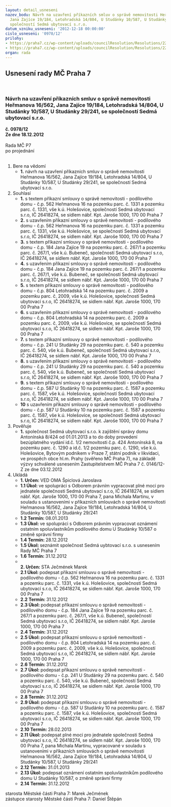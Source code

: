 ```yaml
---
layout: detail_usneseni
nazev_bodu: Návrh na uzavření příkazních smluv o správě nemovitosti Heřmanova 16/562,
  Jana Zajíce 19/184, Letohradská 14/804, U Studánky 10/587, U Studánky 29/241, se
  společností Sedmá ubytovací s.r.o.
datum_vzniku_usneseni: '2012-12-18 00:00:00'
cislo_usneseni: '0978/12'
prilohy:
- https://praha7.cz/wp-content/uploads/councilResolution/Resolutions/22212/64-12-priloha_9.doc
- https://praha7.cz/wp-content/uploads/councilResolution/Resolutions/22212/64-12-priloha_10.doc
organ: rada
---
```

<div id="ucUsn_pList" class="usn">
	<span><h2>Usnesení rady MČ Praha 7 </h2>
<br></span><div class="standBody">
<span><h3>Návrh na uzavření příkazních smluv o správě nemovitosti Heřmanova 16/562, Jana Zajíce 19/184, Letohradská 14/804, U Studánky 10/587, U Studánky 29/241, se společností Sedmá ubytovací s.r.o.</h3></span><div class="center">
		<strong>č. 0978/12</strong><br>
	</div>
<div class="center">
		<strong>Ze dne 18.12.2012</strong><br><br>
	</div>Rada MČ P7<br> po projednání<br><br><ol>
<li>Bere na vědomí<ul><li>
<strong>1.</strong> návrh na uzavření příkazních smluv o správě nemovitosti Heřmanova 16/562, Jana Zajíce 19/184, Letohradská 14/804, U Studánky 10/587, U Studánky 29/241, se společností Sedmá ubytovací s.r.o.</li></ul>
</li>
<li>Souhlasí<ul>
<li>
<strong>1.</strong> s textem příkazní smlouvy o správě nemovitosti - podílového domu - č.p. 562 Heřmanova 16 na pozemku parc. č. 1331 a pozemku parc. č. 1331, vše k.ú. Holešovice, společností Sedmá ubytovací s.r.o, IČ 26418274, se sídlem nábř. Kpt. Jaroše 1000, 170 00  Praha 7</li>
<li>
<strong>2.</strong> s uzavřením příkazní smlouvy o správě nemovitosti - podílového domu - č.p. 562 Heřmanova 16 na pozemku parc. č. 1331 a pozemku parc. č. 1331, vše k.ú. Holešovice, se společností Sedmá ubytovací s.r.o, IČ 26418274, se sídlem nábř. Kpt. Jaroše 1000, 170 00  Praha 7</li>
<li>
<strong>3.</strong> s textem příkazní smlouvy o správě nemovitosti - podílového domu - č.p. 184 Jana Zajíce 19 na pozemku parc. č. 267/1 a pozemku parc. č. 267/1, vše k.ú. Bubeneč, společností Sedmá ubytovací s.r.o, IČ 26418274, se sídlem nábř. Kpt. Jaroše 1000, 170 00  Praha 7</li>
<li>
<strong>4.</strong> s uzavřením příkazní smlouvy o správě nemovitosti - podílového domu - č.p. 184 Jana Zajíce 19 na pozemku parc. č. 267/1 a pozemku parc. č. 267/1, vše k.ú. Bubeneč, se společností Sedmá ubytovací s.r.o, IČ 26418274, se sídlem nábř. Kpt. Jaroše 1000, 170 00  Praha 7</li>
<li>
<strong>5.</strong> s textem příkazní smlouvy o správě nemovitosti - podílového domu - č.p. 804 Letohradská 14 na pozemku parc. č. 2009 a pozemku parc. č. 2009, vše k.ú. Holešovice, společností Sedmá ubytovací s.r.o, IČ 26418274, se sídlem nábř. Kpt. Jaroše 1000, 170 00  Praha 7</li>
<li>
<strong>6.</strong> s uzavřením příkazní smlouvy o správě nemovitosti - podílového domu - č.p. 804 Letohradská 14 na pozemku parc. č. 2009 a pozemku parc. č. 2009, vše k.ú. Holešovice, se společností Sedmá ubytovací s.r.o, IČ 26418274, se sídlem nábř. Kpt. Jaroše 1000, 170 00  Praha 7</li>
<li>
<strong>7.</strong> s textem příkazní smlouvy o správě nemovitosti - podílového domu - č.p. 241 U Studánky 29 na pozemku parc. č. 540 a pozemku parc. č. 540, vše k.ú. Bubeneč, společností Sedmá ubytovací s.r.o, IČ 26418274, se sídlem nábř. Kpt. Jaroše 1000, 170 00  Praha 7</li>
<li>
<strong>8.</strong> s uzavřením příkazní smlouvy o správě nemovitosti - podílového domu - č.p. 241 U Studánky 29 na pozemku parc. č. 540 a pozemku parc. č. 540, vše k.ú. Bubeneč, se společností Sedmá ubytovací s.r.o, IČ 26418274, se sídlem nábř. Kpt. Jaroše 1000, 170 00  Praha 7</li>
<li>
<strong>9.</strong> s textem příkazní smlouvy o správě nemovitosti - podílového domu - č.p. 587 U Studánky 10 na pozemku parc. č. 1587 a pozemku parc. č. 1587, vše k.ú. Holešovice, společností Sedmá ubytovací s.r.o, IČ 26418274, se sídlem nábř. Kpt. Jaroše 1000, 170 00  Praha 7</li>
<li>
<strong>10</strong> s uzavřením příkazní smlouvy o správě nemovitosti - podílového domu - č.p. 587 U Studánky 10 na pozemku parc. č. 1587 a pozemku parc. č. 1587, vše k.ú. Holešovice, se společností Sedmá ubytovací s.r.o, IČ 26418274, se sídlem nábř. Kpt. Jaroše 1000, 170 00  Praha 7</li>
</ul>
</li>
<li>Pověřuje<ul><li>
<strong>1.</strong> společnost Sedmá ubytovací s.r.o. k zajištění správy domu Antonínská 8/424 od 01.01.2013 a to do doby provedení bezúplatného vydání id.č. 1/2 nemovitosti č.p. 424 Antonínská 8, na pozemku parc. č. 1290 a id.č. 1/2 pozemku parc. č. 1290, vše k.ú. Holešovice, Bytovým podnikem v Praze 7, státní podnik v likvidaci, ve prospěch obce hl.m. Prahy (svěřeno MČ Praha 7), na základě výzvy schválené usnesením Zastupitelstvem MČ Praha 7 č. 0146/12-Z ze dne 03.12.2012</li></ul>
</li>
<li>Ukládá<ul>
<li>
<strong>1. Určen: </strong>VED OMA Špiclová Jaroslava</li>
<li>
<strong>1.1 Úkol: </strong>ve spolupráci s Odborem právním vypracovat plné moci pro jednatele společnosti Sedmá ubytovací s.r.o, IČ 26418274, se sídlem nábř. Kpt. Jaroše 1000, 170 00  Praha 7, pana Michala Martinu, v souladu s ustanoveními v příkazních smlouvách o správě nemovitosti Heřmanova 16/562, Jana Zajíce 19/184, Letohradská 14/804, U Studánky 10/587, U Studánky 29/241</li>
<li>
<strong>1.2 Termín: </strong>08.01.2013</li>
<li>
<strong>1.3 Úkol: </strong>ve spolupráci s Odborem právním vypracovat oznámení ostatním spoluvlastníkům podílového domu U Studánky 10/587 o změně správní firmy</li>
<li>
<strong>1.4 Termín: </strong>28.12.2012</li>
<li>
<strong>1.5 Úkol: </strong>seznámit společnost Sedmá uybtovací s.r.o. s usnesením Rady MČ Praha 7</li>
<li>
<strong>1.6 Termín: </strong>31.12.2012</li>
<li>
<strong><br>2. Určen: </strong>STA Ječmének Marek</li>
<li>
<strong>2.1 Úkol: </strong>podepsat příkazní smlouvu o správě nemovitosti - podílového domu - č.p. 562 Heřmanova 16 na pozemku parc. č. 1331 a pozemku parc. č. 1331, vše k.ú. Holešovice, společností Sedmá ubytovací s.r.o, IČ 26418274, se sídlem nábř. Kpt. Jaroše 1000, 170 00  Praha 7</li>
<li>
<strong>2.2 Termín: </strong>31.12.2012</li>
<li>
<strong>2.3 Úkol: </strong>podepsat příkazní smlouvu o správě nemovitosti - podílového domu - č.p. 184 Jana Zajíce 19 na pozemku parc. č. 267/1 a pozemku parc. č. 267/1, vše k.ú. Bubeneč, společností Sedmá ubytovací s.r.o, IČ 26418274, se sídlem nábř. Kpt. Jaroše 1000, 170 00  Praha 7</li>
<li>
<strong>2.4 Termín: </strong>31.12.2012</li>
<li>
<strong>2.5 Úkol: </strong>podepsat příkazní smlouvu o správě nemovitosti - podílového domu - č.p. 804 Letohradská 14 na pozemku parc. č. 2009 a pozemku parc. č. 2009, vše k.ú. Holešovice, společností Sedmá ubytovací s.r.o, IČ 26418274, se sídlem nábř. Kpt. Jaroše 1000, 170 00  Praha 7</li>
<li>
<strong>2.6 Termín: </strong>31.12.2012</li>
<li>
<strong>2.7 Úkol: </strong>podepsat příkazní smlouvu o správě nemovitosti - podílového domu - č.p. 241 U Studánky 29 na pozemku parc. č. 540 a pozemku parc. č. 540, vše k.ú. Bubeneč, společností Sedmá ubytovací s.r.o, IČ 26418274, se sídlem nábř. Kpt. Jaroše 1000, 170 00  Praha 7</li>
<li>
<strong>2.8 Termín: </strong>31.12.2012</li>
<li>
<strong>2.9 Úkol: </strong>podepsat příkazní smlouvu o správě nemovitosti - podílového domu - č.p. 587 U Studánky 10 na pozemku parc. č. 1587 a pozemku parc. č. 1587, vše k.ú. Holešovice, společností Sedmá ubytovací s.r.o, IČ 26418274, se sídlem nábř. Kpt. Jaroše 1000, 170 00  Praha 7</li>
<li>
<strong>2.10 Termín: </strong>28.02.2013</li>
<li>
<strong>2.11 Úkol: </strong>podepsat plné moci pro jednatele společnosti Sedmá ubytovací s.r.o, IČ 26418274, se sídlem nábř. Kpt. Jaroše 1000, 170 00  Praha 7, pana Michala Martinu, vypracované v souladu s ustanoveními v příkazních smlouvách o správě nemovitosti Heřmanova 16/562, Jana Zajíce 19/184, Letohradská 14/804, U Studánky 10/587, U Studánky 29/241</li>
<li>
<strong>2.12 Termín: </strong>31.01.2013</li>
<li>
<strong>2.13 Úkol: </strong>podepsat oznámení ostatním spoluvlastníkům podílového domu U Studánky 10/587, o změně správní firmy</li>
<li>
<strong>2.14 Termín: </strong>31.12.2012</li>
</ul>
</li>
</ol>starosta Městské části Praha 7: Marek Ječmének<br>zástupce starosty Městské části Praha 7: Daniel Štěpán 
</div>
</div>